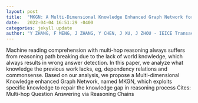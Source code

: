 ```yaml
---
layout: post
title:  "MKGN: A Multi-Dimensional Knowledge Enhanced Graph Network for Multi-Hop Question and Answering"
date:   2022-04-04 16:51:29 -0400
categories: jekyll update
author: "Y ZHANG, F MENG, J ZHANG, Y CHEN, J XU, J ZHOU - IEICE Transactions on , 2022"
---
```

Machine reading comprehension with multi-hop reasoning always suffers from reasoning path breaking due to the lack of world knowledge, which always results in wrong answer detection. In this paper, we analyze what knowledge the previous work lacks, eg, dependency relations and commonsense. Based on our analysis, we propose a Multi-dimensional Knowledge enhanced Graph Network, named MKGN, which exploits specific knowledge to repair the knowledge gap in reasoning process Cites: Multi-hop Question Answering via Reasoning Chains